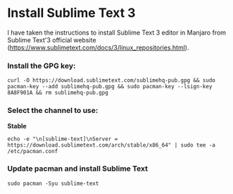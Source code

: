 # Install Sublime Text 3

I have taken the instructions to install Sublime Text 3 editor in Manjaro from Sublime Text'3 official website (https://www.sublimetext.com/docs/3/linux_repositories.html).

###  Install the GPG key: 

```
curl -O https://download.sublimetext.com/sublimehq-pub.gpg && sudo pacman-key --add sublimehq-pub.gpg && sudo pacman-key --lsign-key 8A8F901A && rm sublimehq-pub.gpg
```

###  Select the channel to use: 

**Stable**

```
echo -e "\n[sublime-text]\nServer = https://download.sublimetext.com/arch/stable/x86_64" | sudo tee -a /etc/pacman.conf
```

###  Update pacman and install Sublime Text 

```
sudo pacman -Syu sublime-text
```
